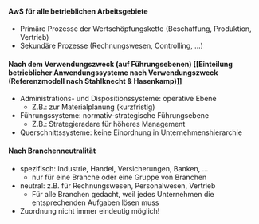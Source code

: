 #### AwS für alle betrieblichen Arbeitsgebiete
- Primäre Prozesse der Wertschöpfungskette (Beschaffung, Produktion, Vertrieb)
- Sekundäre Prozesse (Rechnungswesen, Controlling, …)
#### Nach dem Verwendungszweck (auf Führungsebenen) [[Einteilung betrieblicher Anwendungssysteme nach Verwendungszweck (Referenzmodell nach Stahlknecht & Hasenkamp)]]
- Administrations- und Dispositionssysteme: operative Ebene
	- Z.B.: zur Materialplanung (kurzfristig)
- Führungssysteme: normativ-strategische Führungsebene
	- Z.B.: Strategieradare für höheres Management
- Querschnittssysteme: keine Einordnung in Unternehmenshierarchie
#### Nach Branchenneutralität
- spezifisch: Industrie, Handel, Versicherungen, Banken, ...
	- nur für eine Branche oder eine Gruppe von Branchen
- neutral: z.B. für Rechnungswesen, Personalwesen, Vertrieb
	- Für alle Branchen gedacht, weil jedes Unternehmen die entsprechenden Aufgaben lösen muss
- Zuordnung nicht immer eindeutig möglich!